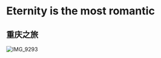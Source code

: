 # Eternity is the most romantic

## 重庆之旅


![IMG_9293](https://user-images.githubusercontent.com/33340988/190947323-445795ff-8884-46ef-9364-657081c2c1e5.jpeg)
